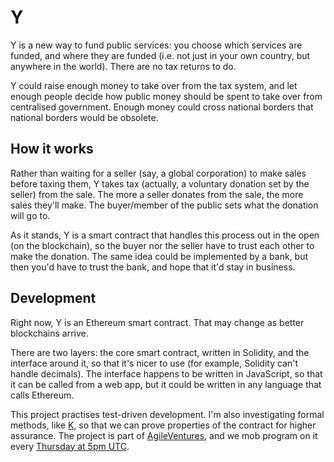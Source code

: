 # Y

Y is a new way to fund public services: you choose which services are funded, and where they are funded (i.e. not just in your own country, but anywhere in the world). There are no tax returns to do.

Y could raise enough money to take over from the tax system, and let enough people decide how public money should be spent to take over from centralised government. Enough money could cross national borders that national borders would be obsolete.

## How it works

Rather than waiting for a seller (say, a global corporation) to make sales before taxing them, Y takes tax (actually, a voluntary donation set by the seller) from the sale. The more a seller donates from the sale, the more sales they'll make. The buyer/member of the public sets what the donation will go to.

As it stands, Y is a smart contract that handles this process out in the open (on the blockchain), so the buyer nor the seller have to trust each other to make the donation. The same idea could be implemented by a bank, but then you'd have to trust the bank, and hope that it'd stay in business.

## Development

Right now, Y is an Ethereum smart contract. That may change as better blockchains arrive.

There are two layers: the core smart contract, written in Solidity, and the interface around it, so that it's nicer to use (for example, Solidity can't handle decimals). The interface happens to be written in JavaScript, so that it can be called from a web app, but it could be written in any language that calls Ethereum.

This project practises test-driven development. I'm also investigating formal methods, like [K](https://runtimeverification.com/blog/?p=496), so that we can prove properties of the contract for higher assurance. The project is part of [AgileVentures](https://www.agileventures.org/projects/y), and we mob program on it every [Thursday at 5pm UTC](https://www.agileventures.org/events/y-mob-programming).
